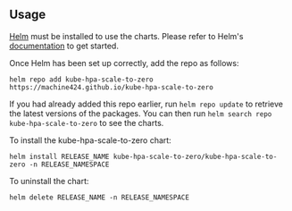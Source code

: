 ## Usage

[Helm](https://helm.sh) must be installed to use the charts.  Please refer to
Helm's [documentation](https://helm.sh/docs) to get started.

Once Helm has been set up correctly, add the repo as follows:

    helm repo add kube-hpa-scale-to-zero https://machine424.github.io/kube-hpa-scale-to-zero

If you had already added this repo earlier, run `helm repo update` to retrieve
the latest versions of the packages.  You can then run `helm search repo
kube-hpa-scale-to-zero` to see the charts.

To install the kube-hpa-scale-to-zero chart:

    helm install RELEASE_NAME kube-hpa-scale-to-zero/kube-hpa-scale-to-zero -n RELEASE_NAMESPACE

To uninstall the chart:

    helm delete RELEASE_NAME -n RELEASE_NAMESPACE